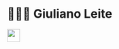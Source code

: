 <div>
  <h1>👨🏻‍💻 Giuliano Leite</h1>
  <div>
      <img src="https://mir-s3-cdn-cf.behance.net/project_modules/max_1200/5eeea355389655.59822ff824b72.gif" height="30em">
  </div>
  
  
 </div>
